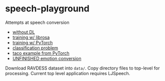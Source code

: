 # speech-playground
Attempts at speech conversion 

* [without DL](./manual/)
* [training w/ librosa](./librosa_v/)
* [training w/ PyTorch](./audio2torchaudio.py)
* [classification problem](./urbansound_v/)
* [taco example from PyTorch](./taco_v/)
* [UNFINISHED emotion conversion](./emo.py)

Download RAVDESS dataset into `data/`. Copy directory files to top-level for processing. Current top level application requires LJSpeech.